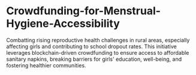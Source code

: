 # Crowdfunding-for-Menstrual-Hygiene-Accessibility
Combatting rising reproductive health challenges in rural areas, especially affecting girls and contributing to school dropout rates. This initiative leverages blockchain-driven crowdfunding to ensure access to affordable sanitary napkins, breaking barriers for girls' education, well-being, and fostering healthier communities.
